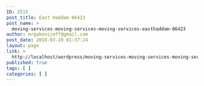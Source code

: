 ```yaml
---
ID: 2515
post_title: East Haddam 06423
post_name: >
  moving-services-moving-services-moving-services-easthaddam-06423
author: mrgabonijeff@gmail.com
post_date: 2018-03-28 01:37:24
layout: page
link: >
  http://localhost/wordpress/moving-services-moving-services-moving-services-easthaddam-06423/
published: true
tags: [ ]
categories: [ ]
---
```

